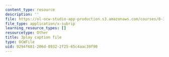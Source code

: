 ```yaml
---
content_type: resource
description: ''
file: https://ol-ocw-studio-app-production.s3.amazonaws.com/courses/8-333-statistical-mechanics-i-statistical-mechanics-of-particles-fall-2013/9294f681206d89322f2565c4aac39f90_I_LcUur7quE.srt
file_type: application/x-subrip
learning_resource_types: []
resourcetype: Other
title: 3play caption file
type: OCWFile
uid: 9294f681-206d-8932-2f25-65c4aac39f90
---
```


